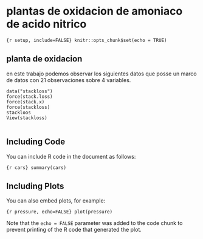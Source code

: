 plantas de oxidacion de amoniaco de acido nitrico
================

`{r setup, include=FALSE} knitr::opts_chunk$set(echo = TRUE)`

## planta de oxidacion

en este trabajo podemos observar los siguientes datos que posse un marco
de datos con 21 observaciones sobre 4 variables.

``` {r}
data("stackloss")
force(stack.loss)
force(stack.x)
force(stackloss)
stackloos
View(stackloss)
```

``` {r}
```

## Including Code

You can include R code in the document as follows:

`{r cars} summary(cars)`

## Including Plots

You can also embed plots, for example:

`{r pressure, echo=FALSE} plot(pressure)`

Note that the `echo = FALSE` parameter was added to the code chunk to
prevent printing of the R code that generated the plot.

